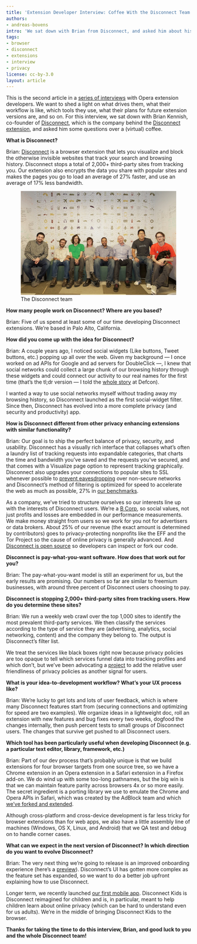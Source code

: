 ```yaml
---
title: 'Extension Developer Interview: Coffee With the Disconnect Team'
authors:
- andreas-bovens
intro: 'We sat down with Brian from Disconnect, and asked him about his team, extension development tools and UX processes, where the service’s revenue comes from, and much more.'
tags:
- browser
- disconnect
- extensions
- interview
- privacy
license: cc-by-3.0
layout: article
---
```


This is the second article in a [series of interviews][1] with Opera extension developers. We want to shed a light on what drives them, what their workflow is like, which tools they use, what their plans for future extension versions are, and so on. For this interview, we sat down with Brian Kennish, co-founder of [Disconnect][2], which is the company behind the [Disconnect extension][3], and asked him some questions over a (virtual) coffee.

[1]: http://dev.opera.com/articles/tags/extension%20interview
[2]: https://www.disconnect.me/
[3]: https://addons.opera.com/en/extensions/details/disconnect/

**What is Disconnect?**

Brian: [Disconnect][4] is a browser extension that lets you visualize and block the otherwise invisible websites that track your search and browsing history. Disconnect stops a total of 2,000+ third-party sites from tracking you. Our extension also encrypts the data you share with popular sites and makes the pages you go to load an average of 27% faster, and use an average of 17% less bandwidth.

[4]: https://addons.opera.com/en/extensions/details/disconnect/

<figure>
	<img src="/articles/extension-developer-interviews-disconnect/team.jpg" alt="The Disconnect team">
	<figcaption markdown="span">The Disconnect team</figcaption>
</figure>

**How many people work on Disconnect? Where are you based?**

Brian: Five of us spend at least some of our time developing Disconnect extensions. We’re based in Palo Alto, California.

**How did you come up with the idea for Disconnect?**

Brian: A couple years ago, I noticed social widgets (Like buttons, Tweet buttons, etc.) popping up all over the web. Given my background — I once worked on ad APIs for Google and ad servers for DoubleClick —, I knew that social networks could collect a large chunk of our browsing history through these widgets and could connect our activity to our real names for the first time (that’s the tl;dr version — I told the [whole story][7] at Defcon).

[7]: http://youtu.be/BK_E3Bjpe0E

I wanted a way to use social networks myself without trading away my browsing history, so Disconnect launched as the first social-widget filter. Since then, Disconnect has evolved into a more complete privacy (and security and productivity) app.

**How is Disconnect different from other privacy enhancing extensions with similar functionality?**

Brian: Our goal is to ship the perfect balance of privacy, security, and usability. Disconnect has a visually rich interface that collapses what’s often a laundry list of tracking requests into expandable categories, that charts the time and bandwidth you’ve saved and the requests you’ve secured, and that comes with a Visualize page option to represent tracking graphically. Disconnect also upgrades your connections to popular sites to SSL whenever possible to [prevent eavesdropping][8] over non-secure networks and Disconnect’s method of filtering is optimized for speed to accelerate the web as much as possible, 27% in [our benchmarks][9].

[8]: https://www.disconnect.me/moresecure
[9]: https://www.disconnect.me/faster

As a company, we’ve tried to structure ourselves so our interests line up with the interests of Disconnect users. We’re a [B Corp][10], so social values, not just profits and losses are embedded in our performance measurements. We make money straight from users so we work for you not for advertisers or data brokers. About 25% of our revenue (the exact amount is determined by contributors) goes to privacy-protecting nonprofits like the EFF and the Tor Project so the cause of online privacy is generally advanced. And [Disconnect is open source][11] so developers can inspect or fork our code.

[10]: http://better.bcorporation.net
[11]: https://github.com/disconnectme/disconnect

**Disconnect is pay-what-you-want software. How does that work out for you?**

Brian: The pay-what-you-want model is still an experiment for us, but the early results are promising. Our numbers so far are similar to freemium businesses, with around three percent of Disconnect users choosing to pay.

**Disconnect is stopping 2,000+ third-party sites from tracking users. How do you determine these sites?**

Brian: We run a weekly web crawl over the top 1,000 sites to identify the most prevalent third-party services. We then classify the services according to the type of service they are (advertising, analytics, social networking, content) and the company they belong to. The output is Disconnect’s filter list.

We treat the services like black boxes right now because privacy policies are too opaque to tell which services funnel data into tracking profiles and which don’t, but we’ve been advocating a [project][12] to add the relative user friendliness of privacy policies as another signal for users.

[12]: https://icons.disconnect.me

**What is your idea-to-development workflow? What’s your UX process like?**

Brian: We’re lucky to get lots and lots of user feedback, which is where many Disconnect features start from (securing connections and optimizing for speed are two examples). We organize ideas in a lightweight doc, roll an extension with new features and bug fixes every two weeks, dogfood the changes internally, then push percent tests to small groups of Disconnect users. The changes that survive get pushed to all Disconnect users.

**Which tool has been particularly useful when developing Disconnect (e.g. a particular text editor, library, framework, etc.)**

Brian: Part of our dev process that’s probably unique is that we build extensions for four browser targets from one source tree, so we have a Chrome extension in an Opera extension in a Safari extension in a Firefox add-on. We do wind up with some too-long pathnames, but the big win is that we can maintain feature parity across browsers 4x or so more easily. The secret ingredient is a porting library we use to emulate the Chrome and Opera APIs in Safari, which was created by the AdBlock team and which [we’ve forked and extended][13].

[13]: https://github.com/disconnectme/port

Although cross-platform and cross-device development is far less tricky for browser extensions than for web apps, we also have a little assembly line of machines (Windows, OS X, Linux, and Android) that we QA test and debug on to handle corner cases.

**What can we expect in the next version of Disconnect? In which direction do you want to evolve Disconnect?**

Brian: The very next thing we’re going to release is an improved onboarding experience (here’s a [preview][14]). Disconnect’s UI has gotten more complex as the feature set has expanded, so we want to do a better job upfront explaining how to use Disconnect.

[14]: https://www.disconnect.me/welcome

Longer term, we recently launched [our first mobile app][15]. Disconnect Kids is Disconnect reimagined for children and is, in particular, meant to help children learn about online privacy (which can be hard to understand even for us adults). We’re in the middle of bringing Disconnect Kids to the browser.

[15]: https://www.disconnect.me/kids

**Thanks for taking the time to do this interview, Brian, and good luck to you and the whole Disconnect team!**
